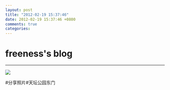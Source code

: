 ```yaml
---
layout: post
title: "2012-02-19 15:37:46"
date: 2012-02-19 15:37:46 +0800
comments: true
categories: 
---
```


# freeness's blog

----------

![](http://okqmqrbgo.bkt.clouddn.com/201202191537461.jpg)

>
\#分享照片\#天坛公园东门